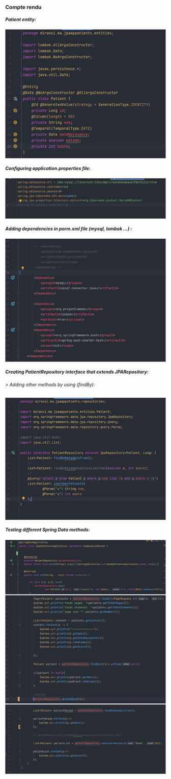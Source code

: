 <h3>Compte rendu</h3>

<h5>Patient entity: </h5>
<img src="screenshots/patient.png" />

<h5> Configuring application.properties file: </h5>
<img src="screenshots/aprop.png" />

<h5>Adding dependencies in porm.xml file (mysql, lombok ...) : </h5>
<img src="screenshots/dependencies.png" />

<h5>Creating PatientRepository interface that extends JPARepository: </h5>
<h6> > Adding other methods by using (findBy): </h6>

<img src="screenshots/patientrepo.png" />

<h5>Testing different Spring Data methods: </h5>

<img src="screenshots/test1.png" />
<img src="screenshots/test2.png" />
<img src="screenshots/test3.png" />
